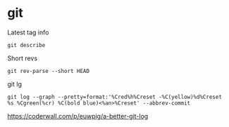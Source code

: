 # git
Latest tag info

    git describe

Short revs

    git rev-parse --short HEAD

git lg

    git log --graph --pretty=format:'%Cred%h%Creset -%C(yellow)%d%Creset %s %Cgreen(%cr) %C(bold blue)<%an>%Creset' --abbrev-commit

https://coderwall.com/p/euwpig/a-better-git-log
